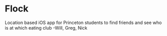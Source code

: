 # Flock
Location based iOS app for Princeton students to find friends and see who is at which eating club
-Will, Greg, Nick
